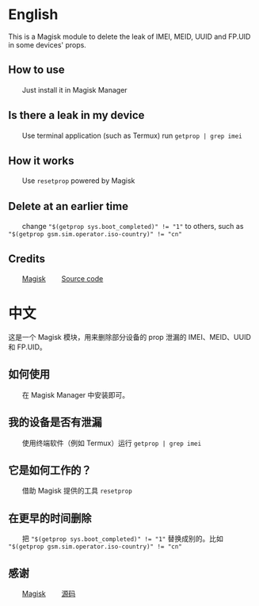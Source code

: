 # English
This is a Magisk module to delete the leak of IMEI, MEID, UUID and FP.UID in some devices' props.

## How to use
　　Just install it in Magisk Manager
## Is there a leak in my device
　　Use terminal application (such as Termux) run `getprop | grep imei`
## How it works
　　Use `resetprop` powered by Magisk
## Delete at an earlier time
　　change `"$(getprop sys.boot_completed)" != "1"` to others, such as `"$(getprop gsm.sim.operator.iso-country)" != "cn"`
## Credits
　　[Magisk](https://github.com/topjohnwu/Magisk)
　　[Source code](https://t.me/CodeOfMeowCat/255710)


# 中文
这是一个 Magisk 模块，用来删除部分设备的 prop 泄漏的 IMEI、MEID、UUID 和 FP.UID。

## 如何使用
　　在 Magisk Manager 中安装即可。
## 我的设备是否有泄漏
　　使用终端软件（例如 Termux）运行 `getprop | grep imei`
## 它是如何工作的？
　　借助 Magisk 提供的工具 `resetprop`
## 在更早的时间删除
　　把 `"$(getprop sys.boot_completed)" != "1"` 替换成别的。比如 `"$(getprop gsm.sim.operator.iso-country)" != "cn"`
## 感谢
　　[Magisk](https://github.com/topjohnwu/Magisk)
　　[源码](https://t.me/CodeOfMeowCat/255710)
　　